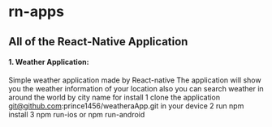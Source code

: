 # rn-apps
## All of the React-Native Application

#### 1. Weather Application: 
Simple weather application made by React-native The application will show you the weather information of your location also you can search weather in around the world by city name for install 1 clone the application git@github.com:prince1456/weatheraApp.git in your device 2 run npm install 3 npm run-ios or npm run-android


